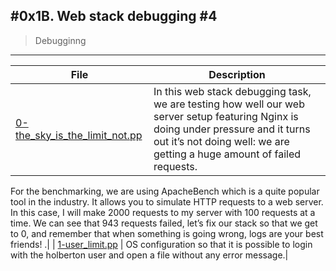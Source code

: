 #0x1B. Web stack debugging #4
---
> Debugginng
---
| File |  Description |
| --- | --- |
| [0-the_sky_is_the_limit_not.pp]() | In this web stack debugging task, we are testing how well our web server setup featuring Nginx is doing under pressure and it turns out it’s not doing well: we are getting a huge amount of failed requests.

For the benchmarking, we are using ApacheBench which is a quite popular tool in the industry. It allows you to simulate HTTP requests to a web server. In this case, I will make 2000 requests to my server with 100 requests at a time. We can see that 943 requests failed, let’s fix our stack so that we get to 0, and remember that when something is going wrong, logs are your best friends! .|
| [1-user_limit.pp]() |  OS configuration so that it is possible to login with the holberton user and open a file without any error message.|
